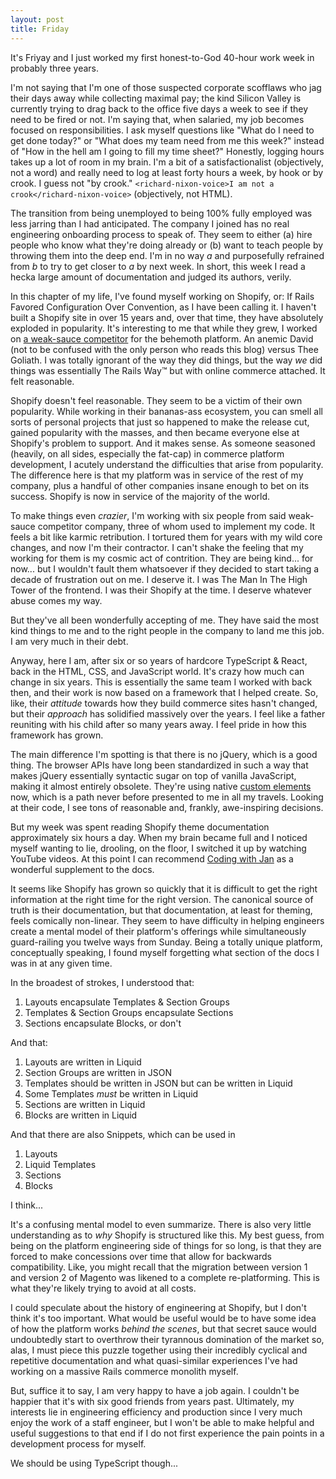 ```yaml
---
layout: post
title: Friday
---
```


It's Friyay and I just worked my first honest-to-God 40-hour work week in probably three years.

I'm not saying that I'm one of those suspected corporate scofflaws who jag their days away while collecting maximal pay; the kind Silicon Valley is currently trying to drag back to the office five days a week to see if they need to be fired or not. I'm saying that, when salaried, my job becomes focused on responsibilities. I ask myself questions like "What do I need to get done today?" or "What does my team need from me this week?" instead of "How in the hell am I going to fill my time sheet?" Honestly, logging hours takes up a lot of room in my brain. I'm a bit of a satisfactionalist (objectively, not a word) and really need to log at least forty hours a week, by hook or by crook. I guess not "by crook." `<richard-nixon-voice>I am not a crook</richard-nixon-voice>` (objectively, not HTML).

The transition from being unemployed to being 100% fully employed was less jarring than I had anticipated. The company I joined has no real engineering onboarding process to speak of. They seem to either (a) hire people who know what they're doing already or (b) want to teach people by throwing them into the deep end. I'm in no way _a_ and purposefully refrained from _b_ to try to get closer to _a_ by next week. In short, this week I read a hecka large amount of documentation and judged its authors, verily.

In this chapter of my life, I've found myself working on Shopify, or: If Rails Favored Configuration Over Convention, as I have been calling it. I haven't built a Shopify site in over 15 years and, over that time, they have absolutely exploded in popularity. It's interesting to me that while they grew, I worked on [a weak-sauce competitor](https://github.com/workarea-commerce/workarea) for the behemoth platform. An anemic David (not to be confused with the only person who reads this blog) versus Thee Goliath. I was totally ignorant of the way they did things, but the way _we_ did things was essentially The Rails Way™ but with online commerce attached. It felt reasonable.

Shopify doesn't feel reasonable. They seem to be a victim of their own popularity. While working in their bananas-ass ecosystem, you can smell all sorts of personal projects that just so happened to make the release cut, gained popularity with the masses, and then became everyone else at Shopify's problem to support. And it makes sense. As someone seasoned (heavily, on all sides, especially the fat-cap) in commerce platform development, I acutely understand the difficulties that arise from popularity. The difference here is that my platform was in service of the rest of my company, plus a handful of other companies insane enough to bet on its success. Shopify is now in service of the majority of the world.

To make things even _crazier_, I'm working with six people from said weak-sauce competitor company, three of whom used to implement my code. It feels a bit like karmic retribution. I tortured them for years with my wild core changes, and now I'm their contractor. I can't shake the feeling that my working for them is my cosmic act of contrition. They are being kind... for now... but I wouldn't fault them whatsoever if they decided to start taking a decade of frustration out on me. I deserve it. I was The Man In The High Tower of the frontend. I was their Shopify at the time. I deserve whatever abuse comes my way.

But they've all been wonderfully accepting of me. They have said the most kind things to me and to the right people in the company to land me this job. I am very much in their debt.

Anyway, here I am, after six or so years of hardcore TypeScript & React, back in the HTML, CSS, and JavaScript world. It's crazy how much can change in six years. This is essentially the same team I worked with back then, and their work is now based on a framework that I helped create. So, like, their _attitude_ towards how they build commerce sites hasn't changed, but their _approach_ has solidified massively over the years. I feel like a father reuniting with his child after so many years away. I feel pride in how this framework has grown.

The main difference I'm spotting is that there is no jQuery, which is a good thing. The browser APIs have long been standardized in such a way that makes jQuery essentially syntactic sugar on top of vanilla JavaScript, making it almost entirely obsolete. They're using native [custom elements](https://developer.mozilla.org/en-US/docs/Web/API/Web_components/Using_custom_elements) now, which is a path never before presented to me in all my travels. Looking at their code, I see tons of reasonable and, frankly, awe-inspiring decisions.

But my week was spent reading Shopify theme documentation approximately six hours a day. When my brain became full and I noticed myself wanting to lie, drooling, on the floor, I switched it up by watching YouTube videos. At this point I can recommend [Coding with Jan](https://www.youtube.com/@CodingWithJan) as a wonderful supplement to the docs.

It seems like Shopify has grown so quickly that it is difficult to get the right information at the right time for the right version. The canonical source of truth is their documentation, but that documentation, at least for theming, feels comically non-linear. They seem to have difficulty in helping engineers create a mental model of their platform's offerings while simultaneously guard-railing you twelve ways from Sunday. Being a totally unique platform, conceptually speaking, I found myself forgetting what section of the docs I was in at any given time.

In the broadest of strokes, I understood that:

1. Layouts encapsulate Templates & Section Groups
1. Templates & Section Groups encapsulate Sections
1. Sections encapsulate Blocks, or don't

And that:

1. Layouts are written in Liquid
1. Section Groups are written in JSON
1. Templates should be written in JSON but can be written in Liquid
1. Some Templates _must_ be written in Liquid
1. Sections are written in Liquid
1. Blocks are written in Liquid

And that there are also Snippets, which can be used in

1. Layouts
1. Liquid Templates
1. Sections
1. Blocks

I think...

It's a confusing mental model to even summarize. There is also very little understanding as to _why_ Shopify is structured like this. My best guess, from being on the platform engineering side of things for so long, is that they are forced to make concessions over time that allow for backwards compatibility. Like, you might recall that the migration between version 1 and version 2 of Magento was likened to a complete re-platforming. This is what they're likely trying to avoid at all costs.

I could speculate about the history of engineering at Shopify, but I don't think it's too important. What would be useful would be to have some idea of how the platform works _behind the scenes_, but that secret sauce would undoubtedly start to overthrow their tyrannous domination of the market so, alas, I must piece this puzzle together using their incredibly cyclical and repetitive documentation and what quasi-similar experiences I've had working on a massive Rails commerce monolith myself.

But, suffice it to say, I am very happy to have a job again. I couldn't be happier that it's with six good friends from years past. Ultimately, my interests lie in engineering efficiency and production since I very much enjoy the work of a staff engineer, but I won't be able to make helpful and useful suggestions to that end if I do not first experience the pain points in a development process for myself.

We should be using TypeScript though...
